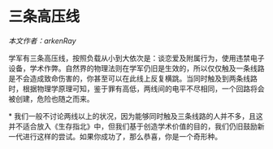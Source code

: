 # 三条高压线
*本文作者：arkenRay*

学军有三条高压线，按照负载从小到大依次是：谈恋爱及附属行为，使用违禁电子设备，学术作弊。自然界的物理法则在学军仍旧是生效的，所以仅仅触及一条线路是不会造成致命伤害的，你甚至可以在此线上反复横跳。当同时触及到两条线路时，根据物理学原理可知，鉴于罪有高低，两线间的电平不尽相同，一个回路将会被创建，危险也随之而来。

\* 我们一般不讨论两线以上的状况，因为能够同时触及三条线路的人并不多，且这并不适合放入《生存指北》中，但我们基于创造学术价值的目的，我们仍旧鼓励新一代进行这样的尝试。如果你成功了，那么恭喜，你是一个奇形种。
